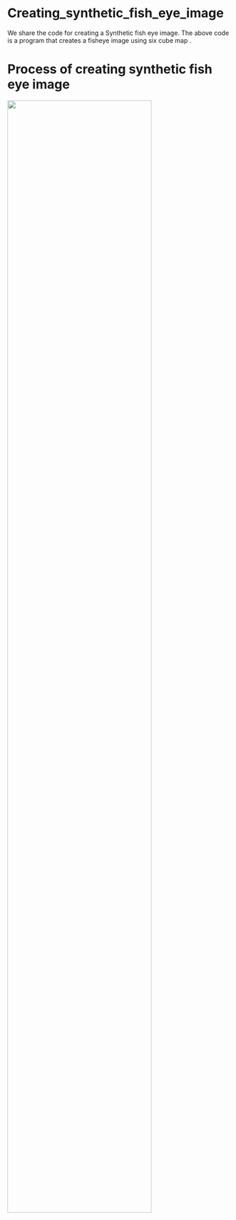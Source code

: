 # Creating_synthetic_fish_eye_image
We share the code for creating a Synthetic fish eye image. The above code is a program that creates a fisheye image using six cube map .
# Process of creating synthetic fish eye image
<img width="80%" src="https://user-images.githubusercontent.com/76198695/163321657-c32c59c4-9073-464f-b914-9498294071ff.png">
